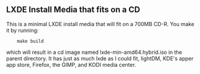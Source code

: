 LXDE Install Media that fits on a CD
------------------------------------

This is a minimal LXDE install media that will fit on a 700MB CD-R. You make it
by running:

        make build

which will result in a cd image named lxde-min-amd64.hybrid.iso in the parent
directory. It has just as much lxde as I could fit, lightDM, KDE's apper app
store, Firefox, the GIMP, and KODI media center.
